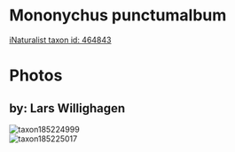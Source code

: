 
Mononychus punctumalbum
=======================
  
[iNaturalist taxon id: 464843](https://www.inaturalist.org/taxa/464843)
# Photos

## by: Lars Willighagen
  
![taxon185224999](https://inaturalist-open-data.s3.amazonaws.com/photos/198423948/medium.jpeg)  
![taxon185225017](https://inaturalist-open-data.s3.amazonaws.com/photos/198423976/medium.jpeg)